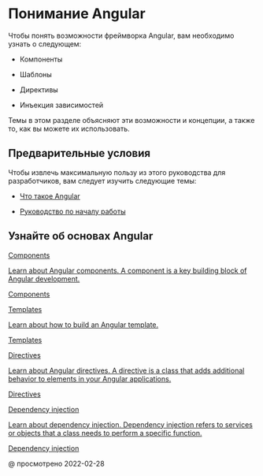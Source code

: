 # Понимание Angular

Чтобы понять возможности фреймворка Angular, вам необходимо узнать о следующем:

-   Компоненты

-   Шаблоны

-   Директивы

-   Инъекция зависимостей

Темы в этом разделе объясняют эти возможности и концепции, а также то, как вы можете их использовать.

## Предварительные условия

Чтобы извлечь максимальную пользу из этого руководства для разработчиков, вам следует изучить следующие темы:

-   [Что такое Angular][aioguidewhatisangular]

-   [Руководство по началу работы][aiostart]

## Узнайте об основах Angular

<div class="card-container">   <a href="guide/component-overview" class="docs-card" title="Components">
    <section>Components</section>
    <p>Learn about Angular components. A component is a key building block of Angular development.</p>
    <p class="card-footer">Components</p>
  </a>
  <a href="guide/template-syntax" class="docs-card" title="Templates">
    <section>Templates</section>
    <p>Learn about how to build an Angular template.</p>
    <p class="card-footer">Templates</p>
  </a>
  <a href="guide/built-in-directives" class="docs-card" title="Directives">
    <section>Directives</section>
    <p>Learn about Angular directives. A directive is a class that adds additional behavior to elements in your Angular applications.</p>
    <p class="card-footer">Directives</p>
  </a>
  <a href="guide/dependency-injection" class="docs-card" title="Dependency injection">
    <section>Dependency injection</section>
    <p>Learn about dependency injection. Dependency injection refers to services or objects that a class needs to perform a specific function.</p>
    <p class="card-footer">Dependency injection</p>
  </a>
  <!-- <a href="guide/rendering-overview" class="docs-card" title="Angular service worker developer guide">
    <section>Rendering</section>
    <p>Learn how about server-side rendering and pre-rendering using Angular Universal.</p>
    <p class="card-footer">Angular Universal</p>
  </a> -->
</div>

<!-- links -->

[aioguidewhatisangular]: guide/what-is-angular 'What is Angular? | Angular'
[aiostart]: start 'Getting started with Angular | Angular'

<!-- external links -->

<!-- end links -->

@ просмотрено 2022-02-28
